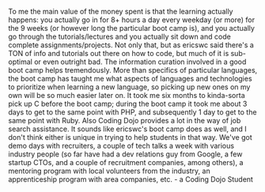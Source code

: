 To me the main value of the money spent is that the learning actually happens:
you actually go in for 8+ hours a day every weekday (or more) for the 9 weeks
(or however long the particular boot camp is), and you actually go through the
tutorials/lectures and you actually sit down and code complete
assignments/projects. Not only that, but as ericswc said there's a TON of info
and tutorials out there on how to code, but much of it is sub-optimal or even
outright bad. The information curation involved in a good boot camp helps
tremendously. More than specifics of particular languages, the boot camp has
taught me what aspects of languages and technologies to prioritize when
learning a new language, so picking up new ones on my own will be so much
easier later on. It took me six months to kinda-sorta pick up C before the
boot camp; during the boot camp it took me about 3 days to get to the same
point with PHP, and subsequently 1 day to get to the same point with Ruby.
Also Coding Dojo provides a lot in the way of job search assistance. It sounds
like ericswc's boot camp does as well, and I don't think either is unique in
trying to help students in that way. We've got demo days with recruiters, a
couple of tech talks a week with various industry people (so far have had a
dev relations guy from Google, a few startup CTOs, and a couple of recruitment
companies, among others), a mentoring program with local volunteers from the
industry, an apprenticeship program with area companies, etc. - a Coding Dojo
Student

